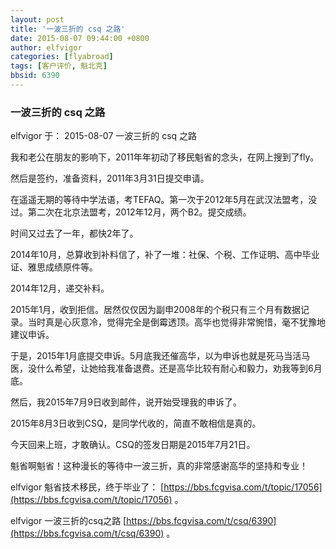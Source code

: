 ```yaml
---
layout: post
title: '一波三折的 csq 之路'
date: 2015-08-07 09:44:00 +0800
author: elfvigor
categories: [flyabroad]
tags: [客户评价, 魁北克]
bbsid: 6390
---
```


### 一波三折的 csq 之路

elfvigor 于： 2015-08-07 一波三折的 csq 之路

我和老公在朋友的影响下，2011年年初动了移民魁省的念头，在网上搜到了fly。

然后是签约，准备资料，2011年3月31日提交申请。

在遥遥无期的等待中学法语，考TEFAQ。第一次于2012年5月在武汉法盟考，没过。第二次在北京法盟考，2012年12月，两个B2。提交成绩。

时间又过去了一年，都快2年了。

2014年10月，总算收到补料信了，补了一堆：社保、个税、工作证明、高中毕业证、雅思成绩原件等。

2014年12月，递交补料。

2015年1月，收到拒信。居然仅仅因为副申2008年的个税只有三个月有数据记录。当时真是心灰意冷，觉得完全是倒霉透顶。高华也觉得非常惋惜，毫不犹豫地建议申诉。

于是，2015年1月底提交申诉。5月底我还催高华，以为申诉也就是死马当活马医，没什么希望，让她给我准备退费。还是高华比较有耐心和毅力，劝我等到6月底。

然后，我2015年7月9日收到邮件，说开始受理我的申诉了。

2015年8月3日收到CSQ，是同学代收的，简直不敢相信是真的。

今天回来上班，才敢确认。CSQ的签发日期是2015年7月21日。

魁省啊魁省！这种漫长的等待中一波三折，真的非常感谢高华的坚持和专业！

elfvigor 魁省技术移民，终于毕业了： [https://bbs.fcgvisa.com/t/topic/17056](https://bbs.fcgvisa.com/t/topic/17056) 。

elfvigor 一波三折的csq之路 [https://bbs.fcgvisa.com/t/csq/6390](https://bbs.fcgvisa.com/t/csq/6390) 。
